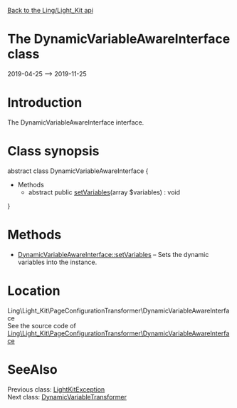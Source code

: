 [Back to the Ling/Light_Kit api](https://github.com/lingtalfi/Light_Kit/blob/master/doc/api/Ling/Light_Kit.md)



The DynamicVariableAwareInterface class
================
2019-04-25 --> 2019-11-25






Introduction
============

The DynamicVariableAwareInterface interface.



Class synopsis
==============


abstract class <span class="pl-k">DynamicVariableAwareInterface</span>  {

- Methods
    - abstract public [setVariables](https://github.com/lingtalfi/Light_Kit/blob/master/doc/api/Ling/Light_Kit/PageConfigurationTransformer/DynamicVariableAwareInterface/setVariables.md)(array $variables) : void

}






Methods
==============

- [DynamicVariableAwareInterface::setVariables](https://github.com/lingtalfi/Light_Kit/blob/master/doc/api/Ling/Light_Kit/PageConfigurationTransformer/DynamicVariableAwareInterface/setVariables.md) &ndash; Sets the dynamic variables into the instance.





Location
=============
Ling\Light_Kit\PageConfigurationTransformer\DynamicVariableAwareInterface<br>
See the source code of [Ling\Light_Kit\PageConfigurationTransformer\DynamicVariableAwareInterface](https://github.com/lingtalfi/Light_Kit/blob/master/PageConfigurationTransformer/DynamicVariableAwareInterface.php)



SeeAlso
==============
Previous class: [LightKitException](https://github.com/lingtalfi/Light_Kit/blob/master/doc/api/Ling/Light_Kit/Exception/LightKitException.md)<br>Next class: [DynamicVariableTransformer](https://github.com/lingtalfi/Light_Kit/blob/master/doc/api/Ling/Light_Kit/PageConfigurationTransformer/DynamicVariableTransformer.md)<br>
